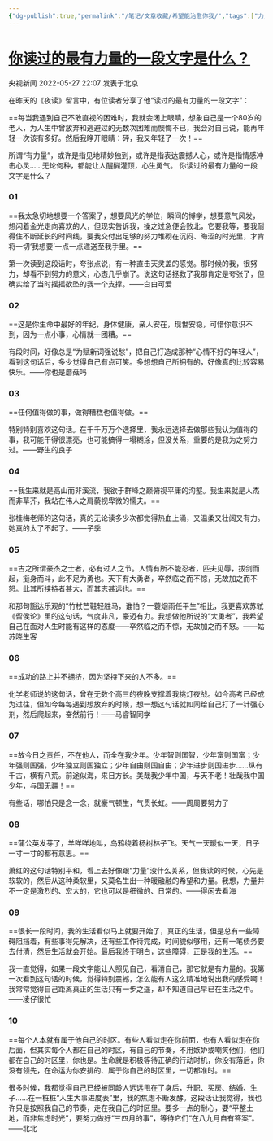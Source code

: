 ```yaml
---
{"dg-publish":true,"permalink":"/笔记/文章收藏/希望能治愈你我/","tags":["力量 警句 摘抄"],"noteIcon":"","created":"","updated":""}
---
```


# [你读过的最有力量的一段文字是什么？](https://mp.weixin.qq.com/s/7lec4JGgnTBeuYo1xFerJQ)

央视新闻 2022-05-27 22:07 发表于北京

在昨天的《夜读》留言中，有位读者分享了他“读过的最有力量的一段文字”：  

==每当我遇到自己不敢直视的困难时，我就会闭上眼睛，想象自己是一个80岁的老人，为人生中曾放弃和逃避过的无数次困难而懊悔不已，我会对自己说，能再年轻一次该有多好。然后我睁开眼睛：砰，我又年轻了一次！==

所谓“有力量”，或许是指见地精妙独到，或许是指表达震撼人心，或许是指情感冲击心灵……无论何种，都能让人醍醐灌顶，心生勇气。
你读过的最有力量的一段文字是什么？  

### 01

==我太急切地想要一个答案了，想要风光的学位，瞬间的博学，想要意气风发，想闪着金光走向喜欢的人，但现实告诉我，操之过急便会败北，它要我等，要我耐得住不断延长的时间线，要我交付出足够的努力堆砌在沉闷、晦涩的时光里，才肯将一切‘我想要’一点一点递送至我手里。==

第一次读到这段话时，夸张点说，有一种直击天灵盖的感觉。那时候的我，很努力，却看不到努力的意义，心态几乎崩了。说这句话拯救了我那肯定是夸张了，但确实给了当时摇摇欲坠的我一个支撑。——白白可爱

### 02  

==这是你生命中最好的年纪，身体健康，亲人安在，现世安稳，可惜你意识不到，因为一点小事，心情就一团糟。==

有段时间，好像总是“为赋新词强说愁”，把自己打造成那种“心情不好的年轻人”，看到这句话后，多少觉得自己有点可笑。多想想自己所拥有的，好像真的比较容易快乐。——你也是蘑菇吗

### 03  

==任何值得做的事，做得糟糕也值得做。==

特别特别喜欢这句话。在千千万万个选择里，我永远选择去做那些我认为值得的事，我可能干得很漂亮，也可能搞得一塌糊涂，但没关系，重要的是我为之努力过。——野生的良子
### 04

==我生来就是高山而非溪流，我欲于群峰之巅俯视平庸的沟壑。我生来就是人杰而非草芥，我站在伟人之肩藐视卑微的懦夫。==

张桂梅老师的这句话，真的无论读多少次都觉得热血上涌，又温柔又壮阔又有力。她真的太了不起了。——子季
### 05  

==古之所谓豪杰之士者，必有过人之节。人情有所不能忍者，匹夫见辱，拔剑而起，挺身而斗，此不足为勇也。天下有大勇者，卒然临之而不惊，无故加之而不怒。此其所挟持者甚大，而其志甚远也。==

和那句豁达乐观的“竹杖芒鞋轻胜马，谁怕？一蓑烟雨任平生”相比，我更喜欢苏轼《留侯论》里的这句话，气度非凡，豪迈有力。我想做他所说的“大勇者”，我希望自己在面对人生时能有这样的态度——卒然临之而不惊，无故加之而不怒。——姑苏晓生客
### 06  

==成功的路上并不拥挤，因为坚持下来的人不多。==

化学老师说的这句话，曾在无数个高三的夜晚支撑着我挑灯夜战。如今高考已经成为过往，但如今每每遇到想放弃的时候，想一想这句话就如同给自己打了一针强心剂，然后爬起来，奋然前行！——马睿智同学
### 07  

==故今日之责任，不在他人，而全在我少年。少年智则国智，少年富则国富；少年强则国强，少年独立则国独立；少年自由则国自由；少年进步则国进步……纵有千古，横有八荒。前途似海，来日方长。美哉我少年中国，与天不老！壮哉我中国少年，与国无疆！==

有些话，哪怕只是念一念，就豪气顿生，气贯长虹。——周周要努力了
### 08

==蒲公英发芽了，羊咩咩地叫，乌鸦绕着杨树林子飞。天气一天暖似一天，日子一寸一寸的都有意思。==

萧红的这句话特别平和，看上去好像跟“力量”没什么关系，但我读的时候，心先是软软的，然后从这种柔软里，又莫名生出一种暖融融的希望和力量。我想，力量并不一定是激烈的、宏大的，它也可以是细微的、日常的。——得闲去看海
### 09

==很长一段时间，我的生活看似马上就要开始了，真正的生活，但是总有一些障碍阻挡着，有些事得先解决，还有些工作待完成，时间貌似够用，还有一笔债务要去付清，然后生活就会开始。最后我终于明白，这些障碍，正是我的生活。==

我一直觉得，如果一段文字能让人照见自己，看清自己，那它就是有力量的。我第一次看到这句话的时候，觉得特别震撼，怎么能有人这么精准地说出我的感受啊！我常常觉得自己距离真正的生活只有一步之遥，却不知道自己早已在生活之中。——凌仔很忙
### 10

==每个人本就有属于他自己的时区。有些人看似走在你前面，也有人看似走在你后面，但其实每个人都在自己的时区，有自己的节奏，不用嫉妒或嘲笑他们，他们都在自己的时区里，你也是。生命就是积极等待正确的行动时机，你没有落后，你没有领先，在命运为你安排的、属于你自己的时区里，一切都准时。==

很多时候，我都觉得自己已经被同龄人远远甩在了身后，升职、买房、结婚、生子……在一桩桩“人生大事进度表”里，我的焦虑不断发酵。这段话让我觉得，我也许只是按照我自己的节奏，走在我自己的时区里。要多一点的耐心，要“平整土地，而非焦虑时光”，要努力做好“三四月的事”，等待它们“在八九月自有答案”。——北北
